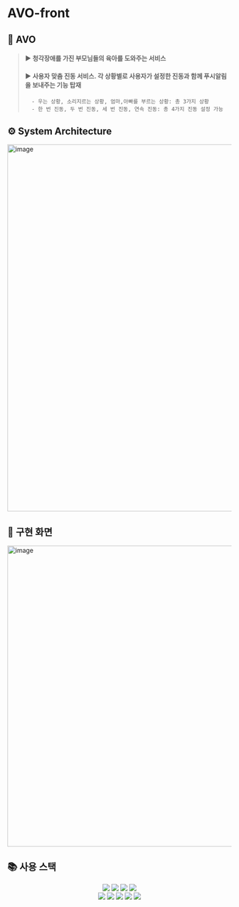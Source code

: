 # AVO-front

## 🥑 AVO
> #### ▶︎ 청각장애를 가진 부모님들의 육아를 도와주는 서비스  <br>
> #### ▶︎ 사용자 맞춤 진동 서비스. 각 상황별로 사용자가 설정한 진동과 함께 푸시알림을 보내주는 기능 탑재
>       - 우는 상황, 소리지르는 상황, 엄마,아빠를 부르는 상황: 총 3가지 상황
>       - 한 번 진동, 두 번 진동, 세 번 진동, 연속 진동: 총 4가지 진동 설정 가능


## ⚙️ System Architecture
<img width="824" alt="image" src="https://github.com/EWHACAPSTONE/AVO-ai/assets/86959644/9b4e4c21-73c1-4930-bbeb-a8444cf1fb29">

## 📱 구현 화면
<img width="676" alt="image" src="https://github.com/EWHACAPSTONE/AVO-front/assets/86959644/1502ea8a-8168-4be6-ac9f-5a70345ee53f">

## 📚 사용 스택
<div align=center> 
<img src="https://img.shields.io/badge/Flutter-02569B?style=for-the-badge&logo=Flutter&logoColor=white">
<img src="https://img.shields.io/badge/Firebase-FFCA28?style=for-the-badge&logo=Firebase&logoColor=white">
 <img src="https://img.shields.io/badge/Spring Boot-6DB33F?style=for-the-badge&logo=Spring Boot&logoColor=white">
   <img src="https://img.shields.io/badge/github-181717?style=for-the-badge&logo=github&logoColor=white"> <br>
  <img src="https://img.shields.io/badge/raspberrypi-A22846?style=for-the-badge&logo=raspberrypi&logoColor=white">
  <img src="https://img.shields.io/badge/flask-000000?style=for-the-badge&logo=flask&logoColor=white">
  <img src="https://img.shields.io/badge/amazonec2-FF9900?style=for-the-badge&logo=amazonec2&logoColor=white">
  <img src="https://img.shields.io/badge/amazons3-569A31?style=for-the-badge&logo=amazons3&logoColor=white">
    <img src="https://img.shields.io/badge/awslambda-FF9900?style=for-the-badge&logo=awslambda&logoColor=white">
</div>
